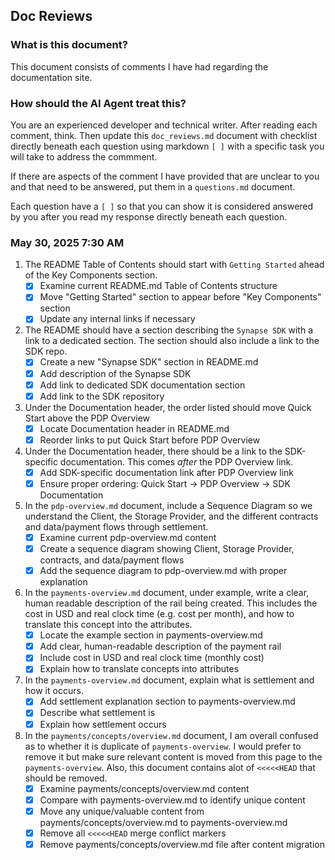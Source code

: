 ## Doc Reviews
### What is this document?
This document consists of comments I have had regarding the documentation site.
### How should the AI Agent treat this?
You are an experienced developer and technical writer.  After reading each comment, think.  Then update this `doc_reviews.md` document with
checklist directly beneath each question using markdown `[ ]` with a specific task you will take to address the commment.

If there are aspects of the comment I have provided that are unclear to you and that need to be answered, put them in a `questions.md` document.

Each question have a `[ ]` so that you can show it is considered answered by you after you read my response directly beneath each question.

### May 30, 2025 7:30 AM

1. The README Table of Contents should start with `Getting Started` ahead of the Key Components section.
   - [x] Examine current README.md Table of Contents structure
   - [x] Move "Getting Started" section to appear before "Key Components" section
   - [x] Update any internal links if necessary

2. The README should have a section describing the `Synapse SDK` with a link to a dedicated section.  The section should also include a link to the SDK repo.
   - [x] Create a new "Synapse SDK" section in README.md
   - [x] Add description of the Synapse SDK
   - [x] Add link to dedicated SDK documentation section
   - [x] Add link to the SDK repository

3. Under the Documentation header, the order listed should move Quick Start above the PDP Overview
   - [x] Locate Documentation header in README.md
   - [x] Reorder links to put Quick Start before PDP Overview

4. Under the Documentation header, there should be a link to the SDK-specific documentation. This comes *after* the PDP Overview link.
   - [x] Add SDK-specific documentation link after PDP Overview link
   - [x] Ensure proper ordering: Quick Start → PDP Overview → SDK Documentation

5. In the `pdp-overview.md` document, include a Sequence Diagram so we understand the Client, the Storage Provider, and the different contracts and data/payment flows through settlement.
   - [x] Examine current pdp-overview.md content
   - [x] Create a sequence diagram showing Client, Storage Provider, contracts, and data/payment flows
   - [x] Add the sequence diagram to pdp-overview.md with proper explanation

6. In the `payments-overview.md` document, under example, write a clear, human readable description of the rail being created.  This includes the cost in USD and real clock time (e.g. cost per month), and how to translate this concept into the attributes.
   - [x] Locate the example section in payments-overview.md
   - [x] Add clear, human-readable description of the payment rail
   - [x] Include cost in USD and real clock time (monthly cost)
   - [x] Explain how to translate concepts into attributes

7. In the `payments-overview.md` document, explain what is settlement and how it occurs.
   - [x] Add settlement explanation section to payments-overview.md
   - [x] Describe what settlement is
   - [x] Explain how settlement occurs

8. In the `payments/concepts/overview.md` document, I am overall confused as to whether it is duplicate of `payments-overview`.  I would prefer to remove it but make sure relevant content is moved from this page to the `payments-overview`.  Also, this document contains alot of `<<<<<HEAD` that should be removed.
   - [x] Examine payments/concepts/overview.md content
   - [x] Compare with payments-overview.md to identify unique content
   - [x] Move any unique/valuable content from payments/concepts/overview.md to payments-overview.md
   - [x] Remove all `<<<<<HEAD` merge conflict markers
   - [x] Remove payments/concepts/overview.md file after content migration
